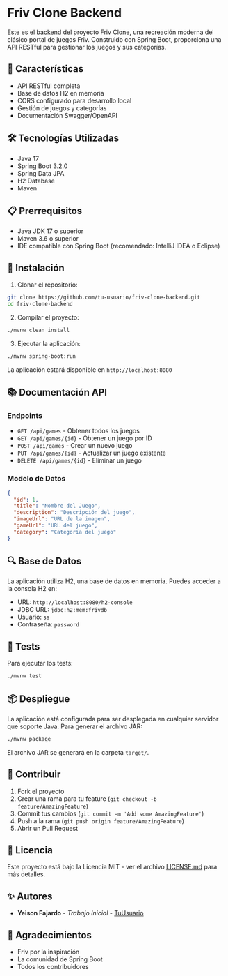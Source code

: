 # Friv Clone Backend

Este es el backend del proyecto Friv Clone, una recreación moderna del clásico portal de juegos Friv. Construido con Spring Boot, proporciona una API RESTful para gestionar los juegos y sus categorías.

## 🚀 Características

- API RESTful completa
- Base de datos H2 en memoria
- CORS configurado para desarrollo local
- Gestión de juegos y categorías
- Documentación Swagger/OpenAPI

## 🛠️ Tecnologías Utilizadas

- Java 17
- Spring Boot 3.2.0
- Spring Data JPA
- H2 Database
- Maven

## 📋 Prerrequisitos

- Java JDK 17 o superior
- Maven 3.6 o superior
- IDE compatible con Spring Boot (recomendado: IntelliJ IDEA o Eclipse)

## 🔧 Instalación

1. Clonar el repositorio:
```bash
git clone https://github.com/tu-usuario/friv-clone-backend.git
cd friv-clone-backend
```

2. Compilar el proyecto:
```bash
./mvnw clean install
```

3. Ejecutar la aplicación:
```bash
./mvnw spring-boot:run
```

La aplicación estará disponible en `http://localhost:8080`

## 📚 Documentación API

### Endpoints

- `GET /api/games` - Obtener todos los juegos
- `GET /api/games/{id}` - Obtener un juego por ID
- `POST /api/games` - Crear un nuevo juego
- `PUT /api/games/{id}` - Actualizar un juego existente
- `DELETE /api/games/{id}` - Eliminar un juego

### Modelo de Datos

```json
{
  "id": 1,
  "title": "Nombre del Juego",
  "description": "Descripción del juego",
  "imageUrl": "URL de la imagen",
  "gameUrl": "URL del juego",
  "category": "Categoría del juego"
}
```

## 🔍 Base de Datos

La aplicación utiliza H2, una base de datos en memoria. Puedes acceder a la consola H2 en:
- URL: `http://localhost:8080/h2-console`
- JDBC URL: `jdbc:h2:mem:frivdb`
- Usuario: `sa`
- Contraseña: `password`

## 🧪 Tests

Para ejecutar los tests:
```bash
./mvnw test
```

## 📦 Despliegue

La aplicación está configurada para ser desplegada en cualquier servidor que soporte Java. Para generar el archivo JAR:
```bash
./mvnw package
```

El archivo JAR se generará en la carpeta `target/`.

## 🤝 Contribuir

1. Fork el proyecto
2. Crear una rama para tu feature (`git checkout -b feature/AmazingFeature`)
3. Commit tus cambios (`git commit -m 'Add some AmazingFeature'`)
4. Push a la rama (`git push origin feature/AmazingFeature`)
5. Abrir un Pull Request

## 📝 Licencia

Este proyecto está bajo la Licencia MIT - ver el archivo [LICENSE.md](LICENSE.md) para más detalles.

## ✨ Autores

* **Yeison Fajardo** - *Trabajo Inicial* - [TuUsuario](https://github.com/Yeisonfjrd)

## 🎉 Agradecimientos

* Friv por la inspiración
* La comunidad de Spring Boot
* Todos los contribuidores 
